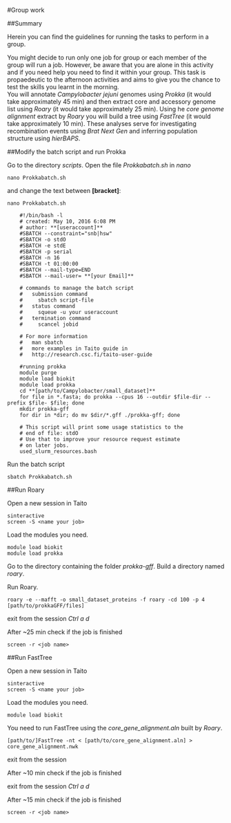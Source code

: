#Group work

##Summary

Herein you can find the guidelines for running the tasks to perform in a group.

You might decide to run only one job for group or each member of the group will run a job. However, be aware that you are alone in this activity and if you need help you need to find it within your group.
This task is propaedeutic to the afternoon activities and aims to give you the chance to test the skills you learnt in the morning.   
You will annotate *Campylobacter jejuni* genomes using *Prokka* (it would take approximately 45 min) and then extract core and accessory genome list using *Roary* (it would take approximately 25 min). Using he *core genome alignment* extract by *Roary* you will build a tree using *FastTree* (it would take approximately 10 min). These analyses serve for investigating recombination events using *Brat Next Gen* and inferring population structure using *hierBAPS*.


##Modify the batch script and run Prokka

Go to the directory *scripts*.
Open the file *Prokkabatch.sh* in *nano*

```
nano Prokkabatch.sh
```
and change the text between **[bracket]**:

```
nano Prokkabatch.sh

    #!/bin/bash -l
    # created: May 10, 2016 6:08 PM
    # author: **[useraccount]**
    #SBATCH --constraint="snb|hsw"
    #SBATCH -o stdO
    #SBATCH -e stdE
    #SBATCH -p serial
    #SBATCH -n 16
    #SBATCH -t 01:00:00
    #SBATCH --mail-type=END
    #SBATCH --mail-user= **[your Email]**

    # commands to manage the batch script
    #   submission command
    #     sbatch script-file
    #   status command
    #     squeue -u your useraccount
    #   termination command
    #     scancel jobid

    # For more information
    #   man sbatch
    #   more examples in Taito guide in
    #   http://research.csc.fi/taito-user-guide

    #running prokka
    module purge
    module load biokit
    module load prokka
    cd **[path/to/Campylobacter/small_dataset]**
    for file in *.fasta; do prokka --cpus 16 --outdir $file-dir --prefix $file- $file; done
    mkdir prokka-gff
    for dir in *dir; do mv $dir/*.gff ./prokka-gff; done

    # This script will print some usage statistics to the
    # end of file: stdO
    # Use that to improve your resource request estimate
    # on later jobs.
    used_slurm_resources.bash

```

Run the batch script

```
sbatch Prokkabatch.sh
```

##Run Roary

Open a new session in Taito

```
sinteractive
screen -S <name your job>
```

Load the modules you need.

```
module load biokit
module load prokka
```

Go to the directory containing the folder *prokka-gff*.
Build a directory named *roary*.

Run Roary.

```
roary -e --mafft -o small_dataset_proteins -f roary -cd 100 -p 4 [path/to/prokkaGFF/files]
```

exit from the session *Ctrl a d*

After ~25 min check if the job is finished 

```
screen -r <job name>
```

##Run FastTree

Open a new session in Taito

```
sinteractive
screen -S <name your job>
```

Load the modules you need.

```
module load biokit
```

You need to run FastTree using the *core_gene_alignment.aln* built by *Roary*.

```
[path/to/]FastTree -nt < [path/to/core_gene_alignment.aln] > core_gene_alignment.nwk
```
exit from the session

After ~10 min check if the job is finished 

exit from the session *Ctrl a d*

After ~15 min check if the job is finished 

```
screen -r <job name>
```

